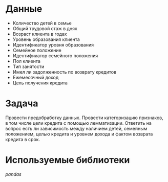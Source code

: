 # Данные
- Количество детей в семье
- Общий трудовой стаж в днях
- Возраст клиента в годах
- Уровень образования клиента
- Идентификатор уровня образования
- Семейное положение
- Идентификатор семейного положения
- Пол клиента
- Тип занятости
- Имел ли задолженность по возврату кредитов
- Ежемесячный доход
- Цель получения кредита
# Задача
Провести предобработку данных. Провести категоризацию признаков, в том числе цели кредита с помощью лемматизации. Ответить на вопрос есть ли зависимость между наличием детей, семейным положением, целью кредита и уровнем дохода и фактом возврата кредита в срок.
# Используемые библиотеки
*pandas*
